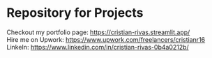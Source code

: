 # Repository for Projects

Checkout my portfolio page: https://cristian-rivas.streamlit.app/  
Hire me on Upwork: https://www.upwork.com/freelancers/cristianr16  
LinkeIn: https://www.linkedin.com/in/cristian-rivas-0b4a0212b/  


